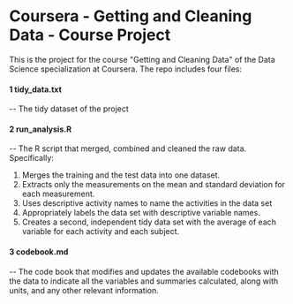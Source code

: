 # Coursera - Getting and Cleaning Data - Course Project

This is the project for the course "Getting and Cleaning Data" of the Data Science specialization at Coursera. The repo includes four files:

#### 1 tidy_data.txt

-- The tidy dataset of the project

#### 2 run_analysis.R

-- The R script that merged, combined and cleaned the raw data. Specifically:
   1) Merges the training and the test data into one dataset.
   2) Extracts only the measurements on the mean and standard deviation for each measurement. 
   3) Uses descriptive activity names to name the activities in the data set
   4) Appropriately labels the data set with descriptive variable names. 
   5) Creates a second, independent tidy data set with the average of each variable for each activity and each subject.

#### 3 codebook.md

-- The code book that modifies and updates the available codebooks with the data to indicate all the variables and summaries calculated, along with units, and any other relevant information.
